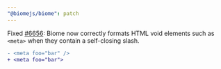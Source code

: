 ```yaml
---
"@biomejs/biome": patch
---
```


Fixed [#6656](https://github.com/biomejs/biome/issues/6656): Biome now correctly formats HTML void elements such as `<meta>` when they contain a self-closing slash.

```diff
- <meta foo="bar" />
+ <meta foo="bar">
```
